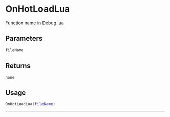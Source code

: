 # OnHotLoadLua
Function name in Debug.lua
## Parameters
`fileName`
## Returns
`none`
## Usage
```lua
OnHotLoadLua(fileName)
```
---
